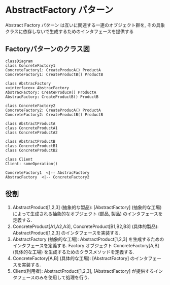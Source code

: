 # AbstractFactory パターン
Abstract Factory パターン は互いに関連する一連のオブジェクト群を, その具象クラスに依存しないで生成するためのインタフェースを提供する

## Factoryパターンのクラス図
```mermaid
classDiagram
class ConcreteFactory1
ConcreteFactory1: CreateProducA() ProductA
ConcreteFactory1: CreateProductB() ProductB

class AbstracFactory
<<interface>> AbstracFactory
AbstracFactory: CreateProducA() ProductA
AbstracFactory: CreateProductB() ProductB

class ConcreteFactory2
ConcreteFactory2: CreateProducA() ProductA
ConcreteFactory2: CreateProductB() ProductB

class AbstractProductA
class ConcreteProductA1
class ConcreteProductA2

class AbstractProductB
class ConcreteProductB1
class ConcreteProductB2

class Client
Client: someOperation()

ConcreteFactory1  <|-- AbstracFactory
AbstracFactory  <|-- ConcreteFactory2
```

## 役割
1. AbstractProduct[1,2,3] (抽象的な製品):
[AbstractFactory] (抽象的な工場) によって生成される抽象的なオブジェクト (部品, 製品) のインタフェースを定義する.
2. ConcreteProduct[A1,A2,A3], ConcreteProduct[B1,B2,B3] (具体的製品):
AbstractProduct[1,2,3] のインタフェースを実装する.
3. AbstractFactory (抽象的な工場):
AbstractProduct[1,2,3] を生成するためのインタフェースを定義する. Factory オブジェクト ConcreteFactory[A,B] (具体的な工場) を生成するためのクラスメソッドを定義する.
4. ConcreteFactory[A,B] (具体的な工場):
[AbstractFactory] のインタフェースを実装する.
5. Client(利用者):
AbstractProduct[1,2,3], [AbstractFactory] が提供するインタフェースのみを使用して処理を行う.
